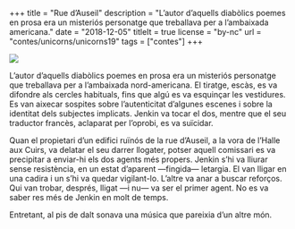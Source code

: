 +++
title = "Rue d’Auseil"
description = "L’autor d’aquells diabòlics poemes en prosa era un misteriós personatge que treballava per a l’ambaixada americana."
date = "2018-12-05"
titleIt = true
license = "by-nc"
url = "contes/unicorns/unicorns19"
tags = ["contes"]
+++

<img class="drawing" src="/contes/unicorns/tovallons/200/18.jpg">

L’autor d’aquells diabòlics poemes en prosa era un misteriós personatge que treballava per a l’ambaixada nord-americana. El tiratge, escàs, es va difondre als cercles habituals, fins que algú es va esquinçar les vestidures. Es van aixecar sospites sobre l’autenticitat d’algunes escenes i sobre la identitat dels subjectes implicats. Jenkin va tocar el dos, mentre que el seu traductor francès, aclaparat per l’oprobi, es va suïcidar.

Quan el propietari d’un edifici ruïnós de la rue d’Auseil, a la vora de l’Halle aux Cuirs, va delatar el seu darrer llogater, potser aquell comissari es va precipitar a enviar-hi els dos agents més propers. Jenkin s’hi va lliurar sense resistència, en un estat d’aparent —fingida— letargia. El van lligar en una cadira i un s’hi va quedar vigilant-lo. L’altre va anar a buscar reforços. Qui van trobar, després, lligat —i nu— va ser el primer agent. No es va saber res més de Jenkin en molt de temps.

Entretant, al pis de dalt sonava una música que pareixia d’un altre món.


